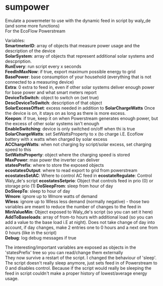 # sumpower
Emulate a powermeter to use with the dynamic feed in script by waly_de (and some more functions)  
For the EcoFlow Powerstream   

Variables:  
**SmartmeterID**: array of objects that measure power usage and the description of the device  
**SolarSystem**: array of objects that represent additional solar systems and descpription.   
**RunEvery**: run script every x seconds  
**FeedInMaxNow**: if true, export maximum possible energy to grid  
**BasePower**: base consumption of your household (everything that is not connected to a measuring device)  
**Extra**: 0 extra to feed in, even if other solar systems deliver enough power for base power and what smart meters report  
**DeviceToSwitch**: object to switch on (set true)  
**DescDeviceToSwitch**: description of that object  
**SolarExcessOffset**: excess needed in addition to **SolarChargeWatts** Once the device is on, it stays on as long as there is more excess.   
**Keepon**: if true, keep it on when Powerstream generates enough power, but the excess of other solar systems isn't enough    
**EnableSwitching**: device is only switched on/off when thi is true  
**SolarChargeWatts**: set SetWattsProperty to x (to charge i.E. Ecoflow battery with x watts when charged by solar excess  
**ACChargeWatts**: when not charging by script/solar excess, set charging speed to this  
**SetWattsProperty**: object where the charging speed is stored  
**MaxPower**: max power the inverter can deliver  
**statesPrefix**: where to store the exposed objects  
**ecostatesOutput**: where to read export to grid from powerstream  
**ecostatesSetAC**: Where to control AC feed in
**ecostateRegulate**: Control Waly_de's script
**ecostatesSetprio**: Object that controls feed in prio (0) or storage prio (1) 
**DoSleepFrom**: sleep from hour of day  
**DoSleepTo**: sleep to hour of day  
**Wmore**: ignore up to Wmore watts of demand  
**Wless**: ignore up to Wless less demand (normally negative) - those two variables are meant to reduce the number of changes to the feed in  
**MinValueMin**: Object exposed to Waly_de's script (so you can set it here)  
**AddToBaseloads**: array of from-to hours with additional load (so you can add a value to the base load i.E at night). Does not take change of day into   account, if day changes, make 2 entries one to 0 hours and a next one from 0 hours (like in the script)  
**Debug**: log debug messages if true  
  
The interesting/important variables are exposed as objects in the 'statesPrefix' tree so you can read/change them externally  
They now survive a restart of the script. 
I changed the behaviour of 'sleep'. The script doesn't really sleep anymore, just sets feed in of Powerstream to 0 and disables control. 
Because if the script would really be sleeping the feed in script couldn't make a proper history of lowest/average energy usage.
